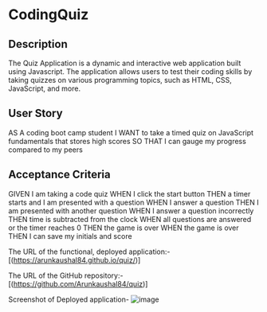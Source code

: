 # CodingQuiz


## Description
The Quiz Application is a dynamic and interactive web application built using Javascript. The application allows users to test their coding skills by taking quizzes on various programming topics, such as HTML, CSS, JavaScript, and more. 

## User Story
AS A coding boot camp student
I WANT to take a timed quiz on JavaScript fundamentals that stores high scores
SO THAT I can gauge my progress compared to my peers


## Acceptance Criteria
GIVEN I am taking a code quiz
WHEN I click the start button
THEN a timer starts and I am presented with a question
WHEN I answer a question
THEN I am presented with another question
WHEN I answer a question incorrectly
THEN time is subtracted from the clock
WHEN all questions are answered or the timer reaches 0
THEN the game is over
WHEN the game is over
THEN I can save my initials and score


The URL of the functional, deployed application:-
[(https://arunkaushal84.github.io/quiz/)]



The URL of the GitHub repository:-
[(https://github.com/Arunkaushal84/quiz)]



Screenshot of Deployed application-
![image](https://github.com/Arunkaushal84/quiz/assets/122054710/b47181a4-c93c-4c9f-8ac5-0db0ed1587f6)


  
